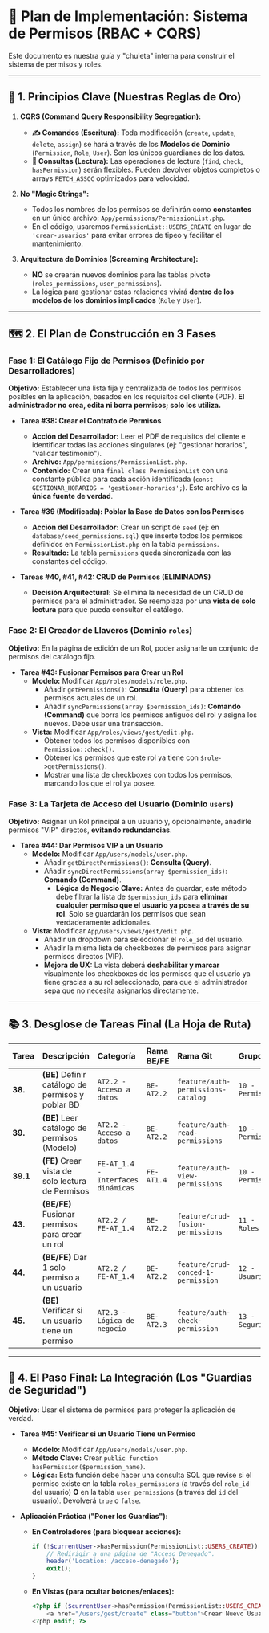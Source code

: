# 🦆 Plan de Implementación: Sistema de Permisos (RBAC + CQRS)

Este documento es nuestra guía y "chuleta" interna para construir el sistema de permisos y roles.

---

## 🎯 1. Principios Clave (Nuestras Reglas de Oro)

1.  **CQRS (Command Query Responsibility Segregation):**
    *   **✍️ Comandos (Escritura):** Toda modificación (`create`, `update`, `delete`, `assign`) se hará a través de los **Modelos de Dominio** (`Permission`, `Role`, `User`). Son los únicos guardianes de los datos.
    *   **🦆 Consultas (Lectura):** Las operaciones de lectura (`find`, `check`, `hasPermission`) serán flexibles. Pueden devolver objetos completos o arrays `FETCH_ASSOC` optimizados para velocidad.

2.  **No "Magic Strings":**
    *   Todos los nombres de los permisos se definirán como **constantes** en un único archivo: `App/permissions/PermissionList.php`.
    *   En el código, usaremos `PermissionList::USERS_CREATE` en lugar de `'crear-usuarios'` para evitar errores de tipeo y facilitar el mantenimiento.

3.  **Arquitectura de Dominios (Screaming Architecture):**
    *   **NO** se crearán nuevos dominios para las tablas pivote (`roles_permissions`, `user_permissions`).
    *   La lógica para gestionar estas relaciones vivirá **dentro de los modelos de los dominios implicados** (`Role` y `User`).

---

## 🗺️ 2. El Plan de Construcción en 3 Fases

### **Fase 1: El Catálogo Fijo de Permisos (Definido por Desarrolladores)**

**Objetivo:** Establecer una lista fija y centralizada de todos los permisos posibles en la aplicación, basados en los requisitos del cliente (PDF). **El administrador no crea, edita ni borra permisos; solo los utiliza.**

*   **Tarea #38: Crear el Contrato de Permisos**
    *   **Acción del Desarrollador:** Leer el PDF de requisitos del cliente e identificar todas las acciones singulares (ej: "gestionar horarios", "validar testimonio").
    *   **Archivo:** `App/permissions/PermissionList.php`.
    *   **Contenido:** Crear una `final class PermissionList` con una constante pública para cada acción identificada (`const GESTIONAR_HORARIOS = 'gestionar-horarios';`). Este archivo es la **única fuente de verdad**.

*   **Tarea #39 (Modificada): Poblar la Base de Datos con los Permisos**
    *   **Acción del Desarrollador:** Crear un script de `seed` (ej: en `database/seed_permissions.sql`) que inserte todos los permisos definidos en `PermissionList.php` en la tabla `permissions`.
    *   **Resultado:** La tabla `permissions` queda sincronizada con las constantes del código.

*   **Tareas #40, #41, #42: CRUD de Permisos (ELIMINADAS)**
    *   **Decisión Arquitectural:** Se elimina la necesidad de un CRUD de permisos para el administrador. Se reemplaza por una **vista de solo lectura** para que pueda consultar el catálogo.

### **Fase 2: El Creador de Llaveros (Dominio `roles`)**

**Objetivo:** En la página de edición de un Rol, poder asignarle un conjunto de permisos del catálogo fijo.

*   **Tarea #43: Fusionar Permisos para Crear un Rol**
    *   **Modelo:** Modificar `App/roles/models/role.php`.
        *   Añadir `getPermissions()`: **Consulta (Query)** para obtener los permisos actuales de un rol.
        *   Añadir `syncPermissions(array $permission_ids)`: **Comando (Command)** que borra los permisos antiguos del rol y asigna los nuevos. Debe usar una transacción.
    *   **Vista:** Modificar `App/roles/views/gest/edit.php`.
        *   Obtener todos los permisos disponibles con `Permission::check()`.
        *   Obtener los permisos que este rol ya tiene con `$role->getPermissions()`.
        *   Mostrar una lista de checkboxes con todos los permisos, marcando los que el rol ya posee.

### **Fase 3: La Tarjeta de Acceso del Usuario (Dominio `users`)**

**Objetivo:** Asignar un Rol principal a un usuario y, opcionalmente, añadirle permisos "VIP" directos, **evitando redundancias**.

*   **Tarea #44: Dar Permisos VIP a un Usuario**
    *   **Modelo:** Modificar `App/users/models/user.php`.
        *   Añadir `getDirectPermissions()`: **Consulta (Query)**.
        *   Añadir `syncDirectPermissions(array $permission_ids)`: **Comando (Command)**.
            *   **Lógica de Negocio Clave:** Antes de guardar, este método debe filtrar la lista de `$permission_ids` para **eliminar cualquier permiso que el usuario ya posea a través de su rol**. Solo se guardarán los permisos que sean verdaderamente adicionales.
    *   **Vista:** Modificar `App/users/views/gest/edit.php`.
        *   Añadir un dropdown para seleccionar el `role_id` del usuario.
        *   Añadir la misma lista de checkboxes de permisos para asignar permisos directos (VIP).
        *   **Mejora de UX:** La vista deberá **deshabilitar y marcar** visualmente los checkboxes de los permisos que el usuario ya tiene gracias a su rol seleccionado, para que el administrador sepa que no necesita asignarlos directamente.

---

## 📚 3. Desglose de Tareas Final (La Hoja de Ruta)

| Tarea | Descripción | Categoría | Rama BE/FE | Rama Git | Grupo |
| :--- | :--- | :--- | :--- | :--- | :--- |
| **38.** | **(BE)** Definir catálogo de permisos y poblar BD | `AT2.2 - Acceso a datos` | `BE-AT2.2` | `feature/auth-permissions-catalog`| `10 - Permisos`|
| **39.** | **(BE)** Leer catálogo de permisos (Modelo) | `AT2.2 - Acceso a datos` | `BE-AT2.2` | `feature/auth-read-permissions` | `10 - Permisos`|
| **39.1**| **(FE)** Crear vista de solo lectura de Permisos | `FE-AT_1.4 - Interfaces dinámicas` | `FE-AT1.4`|`feature/auth-view-permissions`| `10 - Permisos`|
| **43.** | **(BE/FE)** Fusionar permisos para crear un rol | `AT2.2 / FE-AT_1.4` | `BE-AT2.2` | `feature/crud-fusion-permissions` | `11 - Roles` |
| **44.** | **(BE/FE)** Dar 1 solo permiso a un usuario | `AT2.2 / FE-AT_1.4` | `BE-AT2.2` | `feature/crud-conced-1-permission`| `12 - Usuarios`|
| **45.** | **(BE)** Verificar si un usuario tiene un permiso | `AT2.3 - Lógica de negocio` | `BE-AT2.3` | `feature/auth-check-permission` | `13 - Seguridad` |

---

## 🚀 4. El Paso Final: La Integración (Los "Guardias de Seguridad")

**Objetivo:** Usar el sistema de permisos para proteger la aplicación de verdad.

*   **Tarea #45: Verificar si un Usuario Tiene un Permiso**
    *   **Modelo:** Modificar `App/users/models/user.php`.
    *   **Método Clave:** Crear `public function hasPermission($permission_name)`.
    *   **Lógica:** Esta función debe hacer una consulta SQL que revise si el permiso existe en la tabla `roles_permissions` (a través del `role_id` del usuario) **O** en la tabla `user_permissions` (a través del `id` del usuario). Devolverá `true` o `false`.

*   **Aplicación Práctica ("Poner los Guardias"):**
    *   **En Controladores (para bloquear acciones):**
        ```php
        if (!$currentUser->hasPermission(PermissionList::USERS_CREATE)) {
            // Redirigir a una página de "Acceso Denegado".
            header('Location: /acceso-denegado');
            exit();
        }
        ```
    *   **En Vistas (para ocultar botones/enlaces):**
        ```php
        <?php if ($currentUser->hasPermission(PermissionList::USERS_CREATE)): ?>
            <a href="/users/gest/create" class="button">Crear Nuevo Usuario</a>
        <?php endif; ?>
        ```
